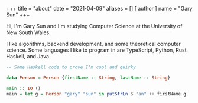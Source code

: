 +++
title = "about"
date = "2021-04-09"
aliases = []
[ author ]
  name = "Gary Sun"
+++

Hi, I'm Gary Sun and I'm studying Computer Science at the University of New South Wales.

I like algorithms, backend development, and some theoretical computer science.
Some languages I like to program in are TypeScript, Python, Rust, Haskell, and Java.

```hs
-- Some Haskell code to prove I'm cool and quirky

data Person = Person {firstName :: String, lastName :: String}

main :: IO ()
main = let g = Person "gary" "sun" in putStrLn $ "an" ++ firstName g
```
